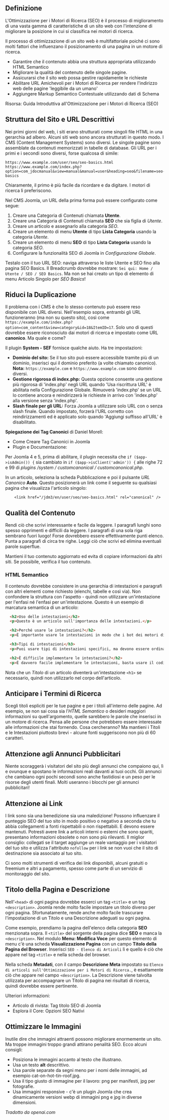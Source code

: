 <!-- Filename: jdocmanual?manual=user&heading=seo&filename=seo-basics.md / Display title: Fondamenti di SEO   -->

## Definizione

L'Ottimizzazione per i Motori di Ricerca (SEO) è il processo di miglioramento di una vasta gamma di caratteristiche di un sito web con l'intenzione di migliorare la posizione in cui si classifica nei motori di ricerca.

Il processo di ottimizzazione di un sito web è multifattoriale poiché ci sono molti fattori che influenzano il posizionamento di una pagina in un motore di ricerca.

- Garantire che il contenuto abbia una struttura appropriata utilizzando HTML Semantico
- Migliorare la qualità del contenuto delle singole pagine.
- Assicurarsi che il sito web possa gestire rapidamente le richieste
- Abilitare URL Amichevoli per i Motori di Ricerca per rendere l'indirizzo web delle pagine 'leggibile da un umano'
- Aggiungere Markup Semantico Contestuale utilizzando dati di Schema

Risorsa: Guida Introduttiva all'Ottimizzazione per i Motori di Ricerca (SEO)  

## Struttura del Sito e URL Descrittivi

Nei primi giorni del web, i siti erano strutturati come singoli file HTML in una gerarchia ad albero. Alcuni siti web sono ancora strutturati in questo modo. I CMS (Content Management Systems) sono diversi. Le singole pagine sono assemblate da contenuti memorizzati in tabelle di database. Gli URL per i primi e i secondi sono diversi, forse qualcosa di simile:
```
https://www.example.com/user/seo/seo-basics.html
https://www.example.com/index.php?option=com_jdocmanual&view=manual&manual=user&heading=seo&filename=seo-basics
```
Chiaramente, il primo è più facile da ricordare e da digitare. I motori di ricerca li preferiscono.

Nel CMS Joomla, un URL della prima forma può essere configurato come segue:

1. Creare una Categoria di Contenuti chiamata **Utente**.
2. Creare una Categoria di Contenuti chiamata **SEO** che sia figlia di *Utente*.
3. Creare un articolo e assegnarlo alla categoria *SEO*.
4. Creare un elemento di menu **Utente** di tipo **Lista Categoria** usando la categoria *Utente*.
5. Creare un elemento di menu **SEO** di tipo **Lista Categoria** usando la categoria *SEO*.
6. Configurare la funzionalità SEO di Joomla in *Configurazione Globale*.

Testalo con il tuo URL SEO: naviga attraverso le liste Utente e SEO fino alla pagina SEO Basics. Il Breadcrumb dovrebbe mostrare: `Sei qui: Home / Utente / SEO / SEO Basics`. Ma non se hai creato un tipo di elemento di menu Articolo Singolo per *SEO Basics*!

## Riduci la Duplicazione

Il problema con i CMS è che lo stesso contenuto può essere reso disponibile con URL diversi. Nell'esempio sopra, entrambi gli URL funzioneranno (ma non su questo sito), così come `https://example.com/index.php?option=com_content&view=category&id=18&ItemID=17`. Solo uno di questi dovrebbe essere riconosciuto dai motori di ricerca e impostato come URL **canonico**. Ma quale e come?

Il plugin **System - SEF** fornisce qualche aiuto. Ha tre impostazioni:

* **Dominio del sito:** Se il tuo sito può essere accessibile tramite più di un dominio, inserisci qui il dominio preferito (a volte chiamato canonico). **Nota:** `https://example.com` e `https://www.example.com` sono domini diversi.
* **Gestione rigorosa di index.php:** Questa opzione consente una gestione più rigorosa di 'index.php' negli URL quando 'Usa riscrittura URL' è abilitata nella Configurazione Globale. Rimuoverà 'index.php' se un URL lo contiene ancora e reindirizzerà le richieste in arrivo con 'index.php' alla versione senza 'index.php'.
* **Slash finale per gli URL:** Forza Joomla a utilizzare solo URL con o senza slash finale. Quando impostato, forzerà l'URL corretto con reindirizzamenti ed è applicato solo quando 'Aggiungi suffisso all'URL' è disabilitato.

**Spiegazione dei Tag Canonici** di Daniel Morell:

* Come Creare Tag Canonici in Joomla
* Plugin e Documentazione:

Per Joomla 4 e 5, prima di abilitare, il plugin necessita che `if ($app->isAdmin()) {` sia cambiato in `if ($app->isClient('admin')) {` alle righe 72 e 99 di *plugins /system / customcanonical / customcanonical.php*.

In un articolo, seleziona la scheda Pubblicazione e poi il pulsante *URL Canonico* **Auto**. Questo posizionerà un link come il seguente su qualsiasi pagina che visualizza l'articolo singolo:
```
	<link href="/jdm3/en/user/seo/seo-basics.html" rel="canonical" />
```

## Qualità del Contenuto

Rendi ciò che scrivi interessante e facile da leggere. I paragrafi lunghi sono spesso opprimenti e difficili da leggere. I paragrafi di una sola riga sembrano fuori luogo! Forse dovrebbero essere effettivamente punti elenco. Punta a paragrafi di circa tre righe. Leggi ciò che scrivi ed elimina eventuali parole superflue.

Mantieni il tuo contenuto aggiornato ed evita di copiare informazioni da altri siti. Se possibile, verifica il tuo contenuto.

### HTML Semantico

Il contenuto dovrebbe consistere in una gerarchia di intestazioni e paragrafi con altri elementi come richiesto (elenchi, tabelle e così via). Non confondere la struttura con l'aspetto - quindi non utilizzare un'intestazione per l'enfasi né l'enfasi per un'intestazione. Questo è un esempio di marcatura semantica di un articolo:

```html
  <h2>Uso delle intestazioni</h2>
  <p>Questo è un articolo sull'importanza delle intestazioni.</p>

  <h2>Perché usare le intestazioni?</h2>
  <p>È importante usare le intestazioni in modo che i bot dei motori di ricerca possano identificare quale parte del tuo articolo sia <strong>importante</strong>.</p>

  <h3>Tipi di intestazioni</h3>
  <p>Puoi usare tipi di intestazioni specifici, ma devono essere ordinati e strutturati all'interno della tua pagina. H1 sarà il titolo della pagina inserito da Joomla, con H2 utilizzato per i sottotitoli della pagina. Eventuali intestazioni all'interno dei tuoi sottotitoli dovrebbero scalare utilizzando H3, H4 e H5 se appropriato.</p>

  <h2>È difficile implementare le intestazioni?</h2>
  <p>È davvero facile implementare le intestazioni, basta usare il codice HTML appropriato.</p>
```
Nota che un *Titolo* di un articolo diventerà un'intestazione `<h1>` se necessario, quindi non utilizzarlo nel corpo dell'articolo.  

## Anticipare i Termini di Ricerca

Scegli titoli espliciti per le tue pagine e per i titoli all'interno delle pagine. Ad esempio, se non sai cosa sia l’*HTML Semantico* o desideri maggiori informazioni su quell'argomento, quelle sarebbero le parole che inserisci in un motore di ricerca. Pensa alle persone che potrebbero essere interessate alle informazioni che stai fornendo. Cosa cercheranno? Ma mantieni i Titoli e le Intestazioni piuttosto brevi - alcune fonti suggeriscono non più di 60 caratteri.

## Attenzione agli Annunci Pubblicitari

Niente scoraggerà i visitatori del sito più degli annunci che compaiono qui, lì e ovunque e spostano le informazioni reali davanti ai tuoi occhi. Gli annunci che cambiano ogni pochi secondi sono anche fastidiosi e un peso per le risorse degli utenti finali. Molti useranno i blocchi per gli annunci pubblicitari!

## Attenzione ai Link

I link sono sia una benedizione sia una maledizione! Possono influenzare il punteggio SEO del tuo sito in modo positivo o negativo a seconda che tu abbia collegamenti a fonti rispettabili o non rispettabili. E devono essere mantenuti. Potresti avere link a articoli interni o esterni che sono spariti, presentano informazioni obsolete o non sono più rilevanti. Il miglior consiglio: collegati se il target aggiunge un reale vantaggio per i visitatori del tuo sito e utilizza l'attributo `nofollow` per i link se non vuoi che il sito di destinazione sia associato al tuo sito.

Ci sono molti strumenti di verifica dei link disponibili, alcuni gratuiti o freemium e altri a pagamento, spesso come parte di un servizio di monitoraggio del sito.

## Titolo della Pagina e Descrizione

Nell'`<head>` di ogni pagina dovrebbe esserci un tag `<title>` e un tag `<description>`. Joomla rende molto facile impostare un titolo diverso per ogni pagina. Sfortunatamente, rende anche molto facile trascurare l'impostazione di un Titolo e una Descrizione adeguati su ogni pagina.

Come esempio, prendiamo la pagina dell'elenco della categoria **SEO** menzionata sopra. Il `<title>` del sorgente della pagina dice **SEO** e manca la `<description>`. Nel modulo **Menu: Modifica Voce** per questo elemento di menu c'è una scheda **Visualizzazione Pagina** con un campo **Titolo della Pagina del Browser**. Inserisci `SEO - Elenco di Articoli` lì e quello è ciò che appare nel tag `<title>` e nella scheda del browser.

Nella scheda **Metadati**, con il campo **Descrizione Meta** impostato su `Elenco di articoli sull'Ottimizzazione per i Motori di Ricerca.`, è esattamente ciò che appare nel campo `<description>`. La Descrizione viene talvolta utilizzata per accompagnare un Titolo di pagina nei risultati di ricerca, quindi dovrebbe essere pertinente.

Ulteriori informazioni:
* Articolo di rivista: Tag titolo SEO di Joomla
* Esplora il Core: Opzioni SEO Nativi

## Ottimizzare le Immagini

Inutile dire che immagini attraenti possono migliorare enormemente un sito. Ma troppe immagini troppo grandi attirano penalità SEO. Ecco alcuni consigli:

* Posiziona le immagini accanto al testo che illustrano.
* Usa un testo **alt** descrittivo.
* Usa parole separate da segni meno per i nomi delle immagini, ad esempio cat-on-hot-tin-roof.jpg.
* Usa il tipo giusto di immagine per il lavoro: png per manifesti, jpg per fotografie.
* Usa immagini responsive - c'è un plugin Joomla che crea dinamicamente versioni webp di immagini png e jpg in diverse dimensioni.

*Tradotto da openai.com*

